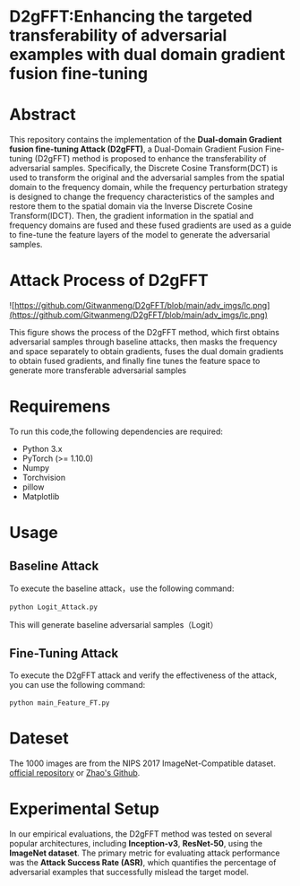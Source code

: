 # D2gFFT:Enhancing the targeted transferability of adversarial examples with dual domain gradient fusion fine-tuning
# Abstract

This repository contains the implementation of the **Dual-domain Gradient fusion fine-tuning Attack (D2gFFT)**, a Dual-Domain Gradient Fusion Fine-tuning (D2gFFT) method is proposed to enhance the transferability of adversarial samples. Specifically, the Discrete Cosine Transform(DCT) is used to transform the original and the adversarial samples from the spatial domain to the frequency domain, while the frequency perturbation strategy is designed to change the frequency characteristics of the samples and restore them to the spatial domain via the Inverse Discrete Cosine Transform(IDCT). Then, the gradient information in the spatial and frequency domains are fused and these fused gradients are used as a guide to fine-tune the feature layers of the model to generate the adversarial samples.

# Attack Process of D2gFFT

![https://github.com/Gitwanmeng/D2gFFT/blob/main/adv_imgs/lc.png](https://github.com/Gitwanmeng/D2gFFT/blob/main/adv_imgs/lc.png)

This figure shows the process of the D2gFFT method, which first obtains adversarial samples through baseline attacks, then masks the frequency and space separately to obtain gradients, fuses the dual domain gradients to obtain fused gradients, and finally fine tunes the feature space to generate more transferable adversarial samples

# Requiremens
To run this code,the following dependencies are required:

- Python 3.x
- PyTorch (>= 1.10.0)
- Numpy
- Torchvision
- pillow
- Matplotlib

# Usage

## Baseline Attack

To execute the baseline attack，use the following command:

`python Logit_Attack.py`

This will generate baseline adversarial samples（Logit）

## Fine-Tuning Attack

To execute the D2gFFT attack and verify the effectiveness of the attack, you can use the following command:

`python main_Feature_FT.py`

# Dateset

The 1000 images are from the NIPS 2017 ImageNet-Compatible dataset. [official repository](https://github.com/cleverhans-lab/cleverhans/tree/master/cleverhans_v3.1.0/examples/nips17_adversarial_competition/dataset) or [Zhao's Github](https://github.com/ZhengyuZhao/Targeted-Tansfer/tree/main/dataset).

# Experimental Setup

In our empirical evaluations, the D2gFFT method was tested on several popular architectures, including **Inception-v3**, **ResNet-50**, using the **ImageNet dataset**. The primary metric for evaluating attack performance was the **Attack Success Rate (ASR)**, which quantifies the percentage of adversarial examples that successfully mislead the target model.

